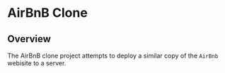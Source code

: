 # AirBnB Clone

## Overview

The AirBnB clone project attempts to deploy a similar copy of the `AirBnb` webisite to a server.